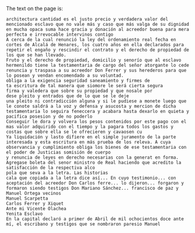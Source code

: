 The text on the page is:

``` driu-contridu-1-1-1-1-1-1-1-1-1-1-1-1-1-1-1-1-1-1-1-1-1-1-1-1-1-1-1-1-1-1-1-1-1-1-1-1-1-1-1-1-1-1-1-1-1-1-1-1-1-1-1-1-1-1-1-1-1-1-1-1-1-1-1-1-1-1-1-1-1-1-1-1-1-1-1-1-1-1-1-1-1-1-1-1-1-1-1-1-1-1-1-1-1-1-1-1-1-1-1-1-1-1-1-1-1-1-1-1-1-1-1-1-1-1-1-1-1-1-1-1-1-1-1-1-1-1-1-1-1-1-1-1-1-1-1-1-1-1-1-1-1-1-1-1-1-1-1-1-1-1-1-1-1-1-1-1-1-1-1-1-1-1-1-1-1-1-1-1-1-1-1-1-1-1-1-1-1-1-1-1-1-1-1-1-1-1-1-1-1-1-1-1-1-1-1-1-1-1-1-1-1-1-1-1-1-1-1-1-1-1-1-1-1-1-1-1-1-1-1-1-1-1-1-1-1-1-1-1-1-1-1-1-1-1-1-1-1-1-1-1-1-1-1-1-1-1-1-1-1-1-1-1-1-1-1-1-1-1-1-1-1-1-1-1-1-1-1-1-1-1-1-1-1-1-1-1-1-1-1-1-1-1-1-1-1-1-1-1-1-1-1-1-1-1-1-1-1-1-1-1-1-1-1-1-1-1-1-1-1-1-1-1-1-1-1-1-1-1-1-1-1-1-1-1-1-1-1-1-1-1-1-1-1-1-1-1-1-1-1-1-1-1-1-1-1-1-1-1-1-1-1-1-1-1-1-1-1-1-1-1-1-1-1-1-1-1-1-1-1-1-1-1-1-1-1-1-1-1-1-1-1-1-1-1-1-1-1-1-1-1-1-1
architectura cantidad es el justo precio y verdadera valor del mencionado esclavo que no vale más y caso que más valga de su dignidad en mucha opaca suma hace gracia y donación al acreedor buena para mera perfecta e irrevocable intervinos contigo
A cerca de la cual renunció la ley del ordenamiento real fecha en cortes de Alcalá de Henares, los cuatro años en ella declarados para repetir el engaño y rescindir el contrato y el derecho de propiedad de los que se han llevado.
Fruto y el derecho de propiedad, domicilio y senorío que al esclavo hermenildo tiene la testamentaria de cargo del señor atorgante lo cede renuncia y traspasa a su acreedor Don Ferrer y sus herederos para que lo posean y vendan encomendado a su voluntad.
obliga a la exigencia seguridad saneamiento y firmes de
ta escritura de tal manera que siomore le será cierta segura
firma y valedera que sobre su propiedad y que nosale por
dese pleito y entrados que de lo que se le deje
una pleito ni contradicción alguna y si le pudiese a monete luego que le conote saldrá a la voz y defensa y asucosta y mercion de dicha testamentaria lo seguira feneccera y acabara hasta dexarlo en quieta y pacifica posesion y de no poderlo
Conseguir le dora y volvera los pesos contenidos por este pago con el mas valor adquirido con el tiempo y la pagara todos los gastos y costas que sobre ella se le ofrecieren y cavaosen cu
Ya liquidación y lasto difiere en el simple juramento de la parte interesada y esta escritura en más prueba de los releva. A cuya observancia y cumplimiento obliga los bienes de ese testamentaria con el poder de Justicias somisión de cuerpo
y renuncia de leyes en derecho necesarias con la generat en forma. Agregase boleta del senor ministro de Real haciendo que acredito la satisfacción de la respectiva alco
pola que seva a la letra. Las historias
cala que copiada a la letra dice así... En cuyo testimonio... con aceptación del acreedor Don Carlos ferre... lo dijeron... forgaron y formaron siendo testigos Don Mariano Sánchez... francisco de paz y Manuel Ortega vecinos
Manuel Scarpetta
Carlos Ferrer y Xiquet
Ante mi Vicente Olachea
Yenita Esclavo
En la capital declaró a primer de Abril de mil ochocientos doce ante mí, el escribano y testigos que se nombraron paresio Manuel